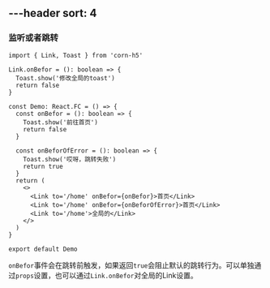 ---header
sort: 4
---

### 监听或者跳转

```tsx
import { Link, Toast } from 'corn-h5'

Link.onBefor = (): boolean => {
  Toast.show('修改全局的toast')
  return false
}

const Demo: React.FC = () => {
  const onBefor = (): boolean => {
    Toast.show('前往首页')
    return false
  }

  const onBeforOfError = (): boolean => {
    Toast.show('哎呀，跳转失败')
    return true
  }
  return (
    <>
      <Link to='/home' onBefor={onBefor}>首页</Link>
      <Link to='/home' onBefor={onBeforOfError}>首页</Link>
      <Link to='/home'>全局的</Link>
    </>
  )
}

export default Demo
```
`onBefor`事件会在跳转前触发，如果返回`true`会阻止默认的跳转行为。可以单独通过`props`设置，也可以通过`Link.onBefor`对全局的Link设置。
